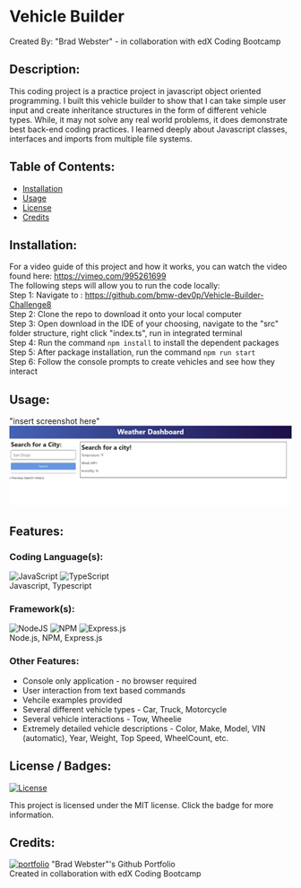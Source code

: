 # Vehicle Builder 
  Created By: "Brad Webster" - in collaboration with edX Coding Bootcamp
  ## Description:
  This coding project is a practice project in javascript object oriented programming.
  I built this vehicle builder to show that I can take simple user input and create inheritance structures in the form of different vehicle types.
  While, it may not solve any real world problems, it does demonstrate best back-end coding practices.
  I learned deeply about Javascript classes, interfaces and imports from multiple file systems.
  ## Table of Contents:
  * [Installation](#installation)
  * [Usage](#usage)
  * [License](#license)
  * [Credits](#credits)
  ## Installation: 
  For a video guide of this project and how it works, you can watch the video found here:
  https://vimeo.com/995261699
  <br/>The following steps will allow you to run the code locally:
  <br/>Step 1: Navigate to : https://github.com/bmw-dev0p/Vehicle-Builder-Challenge8
  <br/>Step 2: Clone the repo to download it onto your local computer
  <br/>Step 3: Open download in the IDE of your choosing, navigate to the "src" folder structure, right click "index.ts", run in integrated terminal
  <br/>Step 4: Run the command ```npm install``` to install the dependent packages
  <br/>Step 5: After package installation, run the command ```npm run start```
  <br/>Step 6: Follow the console prompts to create vehicles and see how they interact
  ## Usage:
  "insert screenshot here"
  <br/>![landing](https://github.com/bmw-dev0p/Weather-Dash-Challenge9/blob/main/assets/1.jpg?raw=true)
  ## Features:
  ### Coding Language(s): 
![JavaScript](https://img.shields.io/badge/javascript-%23323330.svg?style=for-the-badge&logo=javascript&logoColor=%23F7DF1E)
![TypeScript](https://img.shields.io/badge/typescript-%23007ACC.svg?style=for-the-badge&logo=typescript&logoColor=white) 
<br/>Javascript, Typescript
### Framework(s): 
![NodeJS](https://img.shields.io/badge/node.js-6DA55F?style=for-the-badge&logo=node.js&logoColor=white)
![NPM](https://img.shields.io/badge/NPM-%23CB3837.svg?style=for-the-badge&logo=npm&logoColor=white)
![Express.js](https://img.shields.io/badge/express.js-%23404d59.svg?style=for-the-badge&logo=express&logoColor=%2361DAFB) 
<br/>Node.js, NPM, Express.js
### Other Features: 
- Console only application - no browser required
- User interaction from text based commands
- Vehcile examples provided
- Several different vehicle types - Car, Truck, Motorcycle
- Several vehicle interactions - Tow, Wheelie
- Extremely detailed vehicle descriptions - Color, Make, Model, VIN (automatic), Year, Weight, Top Speed, WheelCount, etc.
## License / Badges:
[![License](https://img.shields.io/badge/License-MIT-blue.svg)](https://opensource.org/licenses/MIT) 
    
This project is licensed under the MIT license. Click the badge for more information.
  ## Credits:
[![portfolio](https://img.shields.io/badge/my_portfolio-000?style=for-the-badge&logo=ko-fi&logoColor=white)](https://github.com/bmw-dev0p)
"Brad Webster"'s Github Portfolio
<br/>Created in collaboration with edX Coding Bootcamp
  